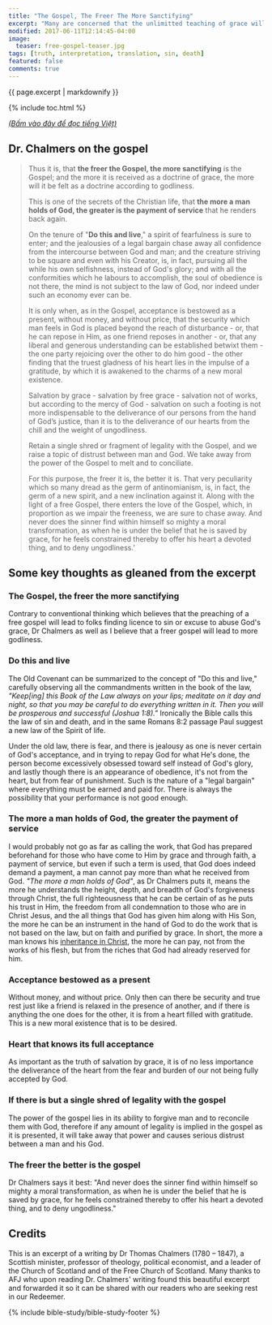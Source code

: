 ```yaml
---
title: "The Gospel, The Freer The More Sanctifying"
excerpt: "Many are concerned that the unlimitted teaching of grace will cause many to fall into antinomianism, and take advantage of the grace of God and find a license to sin. However Dr. Chalmers, an 18th century theologian, attempts to show us in his writing that such is not a case in the Christian experience."
modified: 2017-06-11T12:14:45-04:00
image: 
  teaser: free-gospel-teaser.jpg
tags: [truth, interpretation, translation, sin, death]
featured: false
comments: true
---
```


{{ page.excerpt | markdownify }}

{% include toc.html %}

<a href="{{ site.url }}{% post_url 2017-06-10-The-Godspel-Freer-More-Sanctifying-Viet %}"><em>(Bấm vào đây để đọc tiếng Việt)</em></a>

## Dr. Chalmers on the gospel

> Thus it is, that <strong>the freer the Gospel, the more sanctifying</strong> is the Gospel; and the more it is received as a doctrine of grace, the more will it be felt as a doctrine according to godliness.
> 
> This is one of the secrets of the Christian life, that <strong>the more a man holds of God, the greater is the payment of service</strong> that he renders back again.
> 
> On the tenure of "<strong>Do this and live</strong>," a spirit of fearfulness is sure to enter; and the jealousies of a legal bargain chase away all confidence from the intercourse between God and man; and the creature striving to be square and even with his Creator, is, in fact, pursuing all the while his own selfishness, instead of God's glory; and with all the conformities which he labours to accomplish, the soul of obedience is not there, the mind is not subject to the law of God, nor indeed under such an economy ever can be.
> 
> It is only when, as in the Gospel, acceptance is bestowed as a present, without money, and without price, that the security which man feels in God is placed beyond the reach of disturbance - or, that he can repose in Him, as one friend reposes in another - or, that any liberal and generous understanding can be established betwixt them - the one party rejoicing over the other to do him good - the other finding that the truest gladness of his heart lies in the impulse of a gratitude, by which it is awakened to the charms of a new moral existence.
> 
> Salvation by grace - salvation by free grace - salvation not of works, but according to the mercy of God - salvation on such a footing is not more indispensable to the deliverance of our persons from the hand of God’s justice, than it is to the deliverance of our hearts from the chill and the weight of ungodliness.
> 
> Retain a single shred or fragment of legality with the Gospel, and we raise a topic of distrust between man and God.  We take away from the power of the Gospel to melt and to conciliate.
> 
> For this purpose, the freer it is, the better it is. That very peculiarity which so many dread as the germ of antinomianism, is, in fact, the germ of a new spirit, and a new inclination against it.  Along with the light of a free Gospel, there enters the love of the Gospel, which, in proportion as we impair the freeness, we are sure to chase away.  And never does the sinner find within himself so mighty a moral transformation, as when he is under the belief that he is saved by grace, for he feels constrained thereby to offer his heart a devoted thing, and to deny ungodliness.’ 

## Some key thoughts as gleaned from the excerpt

### The Gospel, the freer the more sanctifying
Contrary to conventional thinking which believes that the preaching of a free gospel will lead to folks finding licence to sin or excuse to abuse God's grace, Dr Chalmers as well as I believe that a freer gospel will lead to more godliness.

### Do this and live
The Old Covenant can be summarized to the concept of "Do this and live," carefully observing all the commandments written in the book of the law, *"Keep[ing] this Book of the Law always on your lips; meditate on it day and night, so that you may be careful to do everything written in it. Then you will be prosperous and successful (Joshua 1:8)."* Ironically the Bible calls this the law of sin and death, and in the same Romans 8:2 passage Paul suggest a new law of the Spirit of life.

Under the old law, there is fear, and there is jealousy as one is never certain of God's acceptance, and in trying to repay God for what He's done, the person become excessively obsessed toward self instead of God's glory, and lastly though there is an appearance of obedience, it's not from the heart, but from fear of punishment. Such is the nature of a "legal bargain" where everything must be earned and paid for. There is always the possibility that your performance is not good enough.

###  The more a man holds of God, the greater the payment of service
I would probably not go as far as calling the work, that God has prepared beforehand for those who have come to Him by grace and through faith, a payment of service, but even if such a term is used, that God does indeed demand a payment, a man cannot pay more than what he received from God. *"The more a man holds of God"*, as Dr Chalmers puts it, means the more he understands the height, depth, and breadth of God's forgiveness through Christ, the full righteousness that he can be certain of as he puts his trust in Him, the freedom from all condemnation to those who are in Christ Jesus, and the all things that God has given him along with His Son, the more he can be an instrument in the hand of God to do the work that is not based on the law, but on faith and purified by grace. In short, the more a man knows his [inheritance in Christ](http://vacsf.org/articles/The-Will-of-God/), the more he can pay, not from the works of his flesh, but from the riches that God had already reserved for him.

### Acceptance bestowed as a present
Without money, and without price. Only then can there be security and true rest just like a friend is relaxed in the presence of another, and if there is anything the one does for the other, it is from a heart filled with gratitude. This is a new moral existence that is to be desired.

### Heart that knows its full acceptance
As important as the truth of salvation by grace, it is of no less importance the deliverance of the heart from the fear and burden of our not being fully accepted by God.

### If there is but a single shred of legality with the gospel
The power of the gospel lies in its ability to forgive man and to reconcile them with God, therefore if any amount of legality is implied in the gospel as it is presented, it will take away that power and causes serious distrust between a man and his God.

### The freer the better is the gospel
Dr Chalmers says it best: "And never does the sinner find within himself so mighty a moral transformation, as when he is under the belief that he is saved by grace, for he feels constrained thereby to offer his heart a devoted thing, and to deny ungodliness."

## Credits
This is an excerpt of a writing by Dr Thomas Chalmers (1780 – 1847), a Scottish minister, professor of theology, political economist, and a leader of the Church of Scotland and of the Free Church of Scotland. Many thanks to AFJ who upon reading Dr. Chalmers' writing found this beautiful excerpt and forwarded it so it can be shared with our readers who are seeking rest in our Redeemer. 

{% include bible-study/bible-study-footer %}

